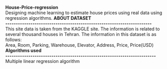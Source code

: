 **House-Price-regression**<br>
Designing machine learning to estimate house prices using real data using regression algorithms.
**ABOUT DATASET**<br>
**----------------------------------------------------------------------**<br>
This site data is taken from the KAGGLE site. The information is related to several thousand houses in Tehran.
The information in this dataset is as follows:<br>
Area, Room, Parking,	Warehouse,	Elevator,	Address,	Price,	Price(USD)<br>
**Algorithms used**<br>
**------------------------------------------------------------------------**<br>
Multiple linear regression algorithm<br>
